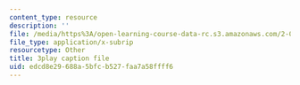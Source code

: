 ```yaml
---
content_type: resource
description: ''
file: /media/https%3A/open-learning-course-data-rc.s3.amazonaws.com/2-003sc-engineering-dynamics-fall-2011/edcd8e29688a5bfcb527faa7a58ffff6_p9DHjoLS3GA.vtt
file_type: application/x-subrip
resourcetype: Other
title: 3play caption file
uid: edcd8e29-688a-5bfc-b527-faa7a58ffff6
---
```

